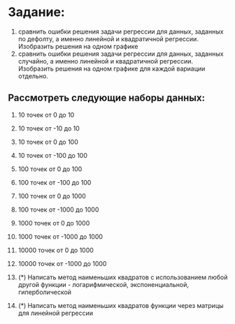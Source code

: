 # Задание:
1. сравнить ошибки решения задачи регрессии для данных, заданных по дефолту, а именно линейной и квадратичной регрессии. Изобразить решения на одном графике
2. сравнить ошибки решения задачи регрессии для данных, заданных случайно, а именно линейной и квадратичной регрессии. Изобразить решения на одном графике для каждой вариации отдельно.

## Рассмотреть следующие наборы данных:

1. 10 точек от 0 до 10
2. 10 точек от -10 до 10
3. 10 точек от 0 до 100
4. 10 точек от -100 до 100
5. 100 точек от 0 до 100
6. 100 точек от -100 до 100
7. 100 точек от 0 до 1000
8. 100 точек от -1000 до 1000 
9. 1000 точек от 0 до 1000 
10. 1000 точек от -1000 до 1000 
11. 10000 точек от 0 до 1000 
12. 10000 точек от -1000 до 1000
  
13. (*) Написать метод наименьших квадратов с использованием любой другой функции - логарифмической, экспоненциальной, гиперболической 
14. (*) Написать метод наименьших квадратов функции через матрицы для линейной регрессии